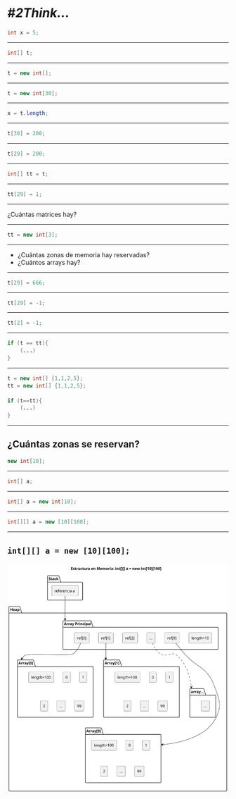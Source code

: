 # *#2Think...*

```java
int x = 5;
```

---

```java
int[] t;
```

---

```java
t = new int[];
```

---

```java
t = new int[30];
```

---

```java
x = t.length;
```

---

```java
t[30] = 200;
```

---

```java
t[29] = 200;
```

---

```java
int[] tt = t;
```

---

```java
tt[29] = 1;
```

---

¿Cuántas matrices hay?

---

```java
tt = new int[3];
```

---

- ¿Cuántas zonas de memoria hay reservadas?
- ¿Cuántos arrays hay?

---

```java
t[29] = 666;
```

---

```java
tt[29] = -1;
```

---

```java
tt[2] = -1;
```

---

```java
if (t == tt){
    (...)
}
```

---

```java
t = new int[] {1,1,2,5};
tt = new int[] {1,1,2,5};

if (t==tt){
    (...)
}
```

---

## ¿Cuántas zonas se reservan?

```java
new int[10];
```

---

```java
int[] a;
```

---

```java
int[] a = new int[10];
```

---

```java
int[][] a = new [10][100];
```

---

## `int[][] a = new [10][100];`

<div align=center>

![](/images/UNEATLANTICO/prg1/referencias.svg)

</div>